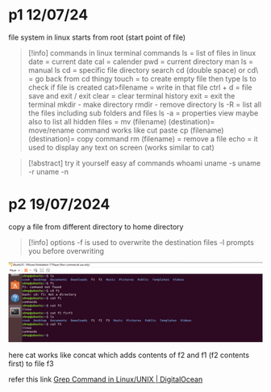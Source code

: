   # p1 12/07/24

file system in linux starts from root
(start point of file)


> [!info] commands in linux
> terminal commands
> ls = list of files in linux
> date = current date
> cal = calender
> pwd = current directory
> man ls = manual ls
> cd = specific file directory search
> cd (double space) or cd\ = go back from cd thingy
> touch = to create empty file then type ls to check if file is created
> cat>filename = write in that file
> ctrl + d = file save and exit / exit
> clear = clear terminal history
> exit = exit the terminal
> mkdir - make directory
> rmdir - remove directory
> ls -R = list all the files including sub folders and files
> ls -a = properties view maybe also to list all hidden files
> = mv (filename) (destination)= move/rename command  works like cut paste
> cp (filename) (destination)= copy command
> rm (filename) = remove a file
> echo = it used to display any text on screen (works similar to cat)

  > [!abstract] try it yourself easy af commands
  > whoami
> uname -s 
> uname -r
> uname -n

# p2 19/07/2024


copy a file from different directory to home directory

> [!info] options
> -f is used to overwrite the destination files
> -l prompts you before overwriting
   
 <img src=.attachments/a3aa3aa9663e0733b0d87c4c1bac978307c5b3b3.png>

here cat works like concat which adds contents of f2 and f1 (f2 contents first) to file f3

refer this link [Grep Command in Linux/UNIX | DigitalOcean](https://www.digitalocean.com/community/tutorials/grep-command-in-linux-unix)








